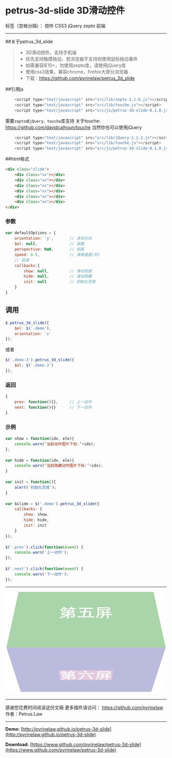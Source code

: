 # petrus-3d-slide 3D滑动控件

标签（空格分隔）： 控件 CSS3 jQuery zepto 前端

---


##关于petrus_3d_slide
> * 3D滑动控件，支持手机端
> * 优先支持触摸拖动，若浏览器不支持则使用鼠标拖动事件
> * 如需兼容IE10+，勿使用zepto库，请使用jQuery库
> * 使用css3效果，兼容chrome，firefox大部分浏览器
> * 下载：https://github.com/pyrinelaw/petrus_3d_slide

##引用js
```javascript
    <script type="text/javascript" src="src/lib/zepto-1.1.6.js"></script>
    <script type="text/javascript" src="src/lib/touche.js"></script>
    <script type="text/javascript" src="src/js/petrus-3d-slide-0.1.0.js"></script>
```
需要`zepto或jQuery、touche`库支持
关于touche: https://github.com/davidcalhoun/touche
当然你也可以使用jQuery
```javascript
    <script type="text/javascript" src="src/lib/jQuery-1.1.2.js"></script>
    <script type="text/javascript" src="src/lib/touche.js"></script>
    <script type="text/javascript" src="src/js/petrus-3d-slide-0.1.0.js"></script>
```

##html格式
```html
<div class="slide">
    <div class="xx"></div>
    <div class="xx"></div>
    <div class="xx"></div>
    <div class="xx"></div>
    <div class="xx"></div>
    <div class="xx"></div>
</div>
```

### 参数
```javascript
var defaultOptions = {
	orientation: 'y',		// 滑动方向
	$el: null,				// 容器
	perspective: NaN, 		// 视距
	speed: 0.5,				// 滑屏速度(秒)
	// 回调
	callbacks:{
		show: null,			// 滑动完成
		hide: null,			// 滑动隐藏
		init: null			// 初始化完成
	}
}
```

## 调用
```javascript
$.petrus_3d_slide({
    $el: $('.demo'),
    orientation: 'x'
});
```
或者
```javascript
$('.demo-3').petrus_3d_slide({
    $el: $('.demo-3')
});
```


### 返回
```javascript
{
	prev: function(){},     // 上一动作
	next: function(){}      // 下一动作
}
```

### 示例
```javascript
var show = function(idx, ele){
    console.warn(‘当前动作图片下标:’+idx);
};

var hide = function(idx, ele){
    console.warn(‘当前隐藏动作图片下标:’+idx);
}

var init = function(){
    alert('初始化完成');
}

var $slide = $('.demo').petrus_3d_slide({
    callbacks: {
        show: show,
        hide: hide,
        init: init
    }
});

$('.prev').click(function(event) {
    console.warn('上一动作');
});

$('.next').click(function(event) {
    console.warn('下一动作');
});
```

------
![file-list](res/demo.png)

------
感谢您花费时间阅读这份文稿
更多插件请访问： https://github.com/pyrinelaw
作者：Petrus.Law

------

**Demo:** [http://pyrinelaw.github.io/petrus-3d-slide](http://pyrinelaw.github.io/petrus-3d-slide)

**Download:** [https://www.github.com/pyrinelaw/petrus-3d-slide](https://www.github.com/pyrinelaw/petrus-3d-slide)
